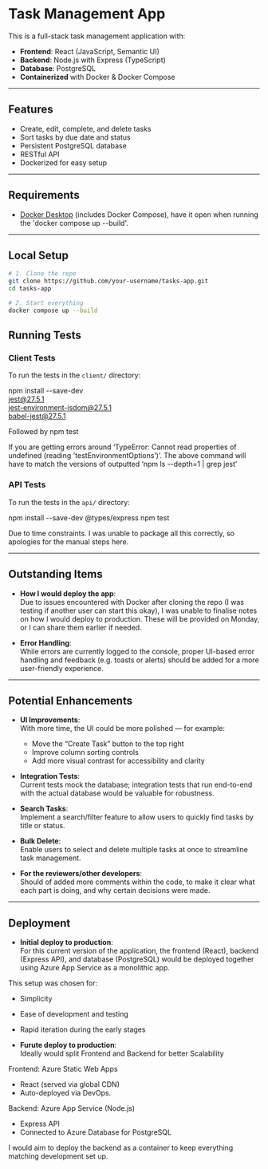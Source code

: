 # Task Management App

This is a full-stack task management application with:

- **Frontend**: React (JavaScript, Semantic UI)
- **Backend**: Node.js with Express (TypeScript)
- **Database**: PostgreSQL
- **Containerized** with Docker & Docker Compose

---

## Features

- Create, edit, complete, and delete tasks
- Sort tasks by due date and status
- Persistent PostgreSQL database
- RESTful API
- Dockerized for easy setup

---

## Requirements

- [Docker Desktop](https://www.docker.com/products/docker-desktop) (includes Docker Compose), have it open when running the 'docker compose up --build'.

---

## Local Setup

```bash
# 1. Clone the repo
git clone https://github.com/your-username/tasks-app.git
cd tasks-app

# 2. Start everything
docker compose up --build
```

## Running Tests

### Client Tests

To run the tests in the `client/` directory:

npm install --save-dev \
 jest@27.5.1 \
 jest-environment-jsdom@27.5.1 \
 babel-jest@27.5.1

Followed by npm test

If you are getting errors around ‘TypeError: Cannot read properties of undefined (reading 'testEnvironmentOptions’)’. The above command will have to match the versions of outputted ‘npm ls --depth=1 | grep jest’

### API Tests

To run the tests in the `api/` directory:

npm install --save-dev @types/express
npm test

Due to time constraints. I was unable to package all this correctly, so apologies for the manual steps here.

---

## Outstanding Items

- **How I would deploy the app**:  
  Due to issues encountered with Docker after cloning the repo (I was testing if another user can start this okay), I was unable to finalise notes on how I would deploy to production. These will be provided on Monday, or I can share them earlier if needed.

- **Error Handling**:  
  While errors are currently logged to the console, proper UI-based error handling and feedback (e.g. toasts or alerts) should be added for a more user-friendly experience.

---

## Potential Enhancements

- **UI Improvements**:  
  With more time, the UI could be more polished — for example:

  - Move the “Create Task” button to the top right
  - Improve column sorting controls
  - Add more visual contrast for accessibility and clarity

- **Integration Tests**:  
  Current tests mock the database; integration tests that run end-to-end with the actual database would be valuable for robustness.

- **Search Tasks**:  
  Implement a search/filter feature to allow users to quickly find tasks by title or status.

- **Bulk Delete**:  
  Enable users to select and delete multiple tasks at once to streamline task management.

- **For the reviewers/other developers**:  
  Should of added more comments within the code, to make it clear what each part is doing, and why certain decisions were made.

---

## Deployment

- **Initial deploy to production**:  
  For this current version of the application, the frontend (React), backend (Express API), and database (PostgreSQL) would be deployed together using Azure App Service as a monolithic app.

This setup was chosen for:

- Simplicity
- Ease of development and testing
- Rapid iteration during the early stages

- **Furute deploy to production**:  
  Ideally would split Frontend and Backend for better Scalability

Frontend: Azure Static Web Apps

- React (served via global CDN)
- Auto-deployed via DevOps.

Backend: Azure App Service (Node.js)

- Express API
- Connected to Azure Database for PostgreSQL

I would aim to deploy the backend as a container to keep everything matching development set up.
